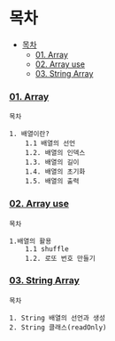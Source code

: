 # 목차
- [목차](#목차)
    - [01. Array](#01-array)
    - [02. Array use](#02-array-use)
    - [03. String Array](#03-string-array)


### [01. Array](01.array.md)
```
목차

1. 배열이란?
    1.1 배열의 선언
    1.2. 배열의 인덱스
    1.3. 배열의 길이
    1.4. 배열의 초기화
    1.5. 배열의 출력
```

### [02. Array use](02.array-use.md)
```
목차

1.배열의 활용
    1.1 shuffle
    1.2. 로또 번호 만들기
```

### [03. String Array](03.String.md)
```
목차

1. String 배열의 선언과 생성
2. String 클래스(readOnly)
```